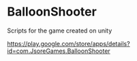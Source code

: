 # BalloonShooter
Scripts for the game created on unity

https://play.google.com/store/apps/details?id=com.JsoreGames.BalloonShooter
